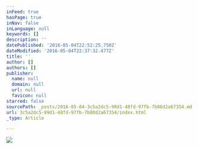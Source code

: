 ```yaml
---
inFeed: true
hasPage: true
inNav: false
inLanguage: null
keywords: []
description: ''
datePublished: '2016-05-04T22:52:25.750Z'
dateModified: '2016-05-04T22:37:32.477Z'
title: ''
author: []
authors: []
publisher:
  name: null
  domain: null
  url: null
  favicon: null
starred: false
sourcePath: _posts/2016-05-04-3c5a2dc5-99d1-48fd-97fb-7b88d2a67354.md
url: 3c5a2dc5-99d1-48fd-97fb-7b88d2a67354/index.html
_type: Article

---
```

![](https://the-grid-user-content.s3-us-west-2.amazonaws.com/f315574c-babf-469c-827d-6f7f8afe7094.jpg)